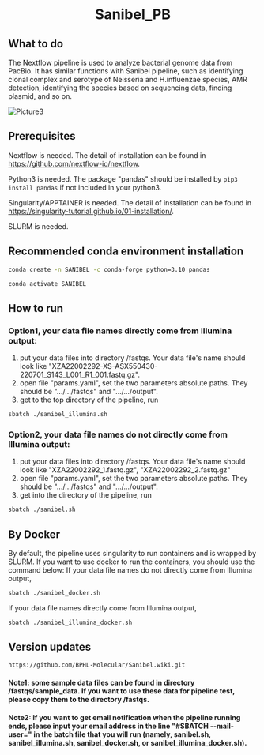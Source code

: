 <h1 align="center">Sanibel_PB</h1>

## What to do
The Nextflow pipeline is used to analyze bacterial genome data from PacBio. It has similar functions with Sanibel pipeline, such as identifying clonal complex and serotype of Neisseria and H.influenzae species, AMR detection, identifying the species based on sequencing data, finding plasmid, and so on.  




![Picture3](https://github.com/BPHL-Molecular/Sanibel_PB/assets/16695937/72014ef7-9129-4214-a676-59dac413abc9)


## Prerequisites
Nextflow is needed. The detail of installation can be found in https://github.com/nextflow-io/nextflow.

Python3 is needed. The package "pandas" should be installed by ``` pip3 install pandas ``` if not included in your python3.

Singularity/APPTAINER is needed. The detail of installation can be found in https://singularity-tutorial.github.io/01-installation/.

SLURM is needed.

## Recommended conda environment installation
   ```bash
   conda create -n SANIBEL -c conda-forge python=3.10 pandas
   ```
   ```bash
   conda activate SANIBEL
   ```
## How to run

### Option1, your data file names directly come from Illumina output: 
1. put your data files into directory /fastqs. Your data file's name should look like "XZA22002292-XS-ASX550430-220701_S143_L001_R1_001.fastq.gz". 
2. open file "params.yaml", set the two parameters absolute paths. They should be ".../.../fastqs" and ".../.../output". 
3. get to the top directory of the pipeline, run 
```bash
sbatch ./sanibel_illumina.sh
```
### Option2, your data file names do not directly come from Illumina output: 
1. put your data files into directory /fastqs. Your data file's name should look like "XZA22002292_1.fastq.gz", "XZA22002292_2.fastq.gz" 
2. open file "params.yaml", set the two parameters absolute paths. They should be ".../.../fastqs" and ".../.../output". 
3. get into the directory of the pipeline, run 
```bash
sbatch ./sanibel.sh
```

## By Docker
By default, the pipeline uses singularity to run containers and is wrapped by SLURM. If you want to use docker to run the containers, you should use the command below:
If your data file names do not directly come from Illumina output,
```bash
sbatch ./sanibel_docker.sh
```
If your data file names directly come from Illumina output,
```bash
sbatch ./sanibel_illumina_docker.sh
```

## Version updates
    https://github.com/BPHL-Molecular/Sanibel.wiki.git
    
#### Note1: some sample data files can be found in directory /fastqs/sample_data. If you want to use these data for pipeline test, please copy them to the directory /fastqs.
#### Note2: If you want to get email notification when the pipeline running ends, please input your email address in the line "#SBATCH --mail-user=<EMAIL>" in the batch file that you will run (namely, sanibel.sh, sanibel_illumina.sh, sanibel_docker.sh, or sanibel_illumina_docker.sh). 

